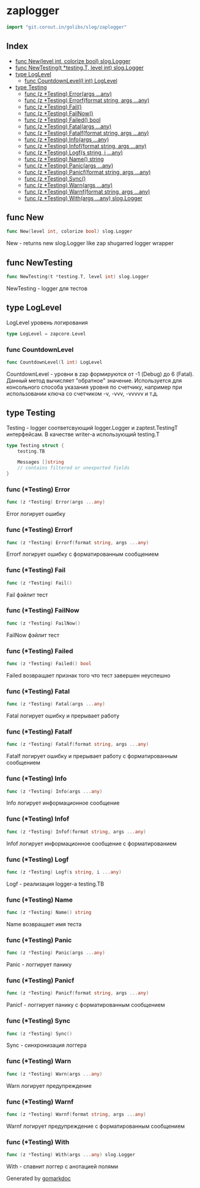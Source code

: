 <!-- Code generated by gomarkdoc. DO NOT EDIT -->

# zaplogger

```go
import "git.corout.in/golibs/slog/zaplogger"
```

## Index

- [func New(level int, colorize bool) slog.Logger](<#func-new>)
- [func NewTesting(t *testing.T, level int) slog.Logger](<#func-newtesting>)
- [type LogLevel](<#type-loglevel>)
  - [func CountdownLevel(l int) LogLevel](<#func-countdownlevel>)
- [type Testing](<#type-testing>)
  - [func (z *Testing) Error(args ...any)](<#func-testing-error>)
  - [func (z *Testing) Errorf(format string, args ...any)](<#func-testing-errorf>)
  - [func (z *Testing) Fail()](<#func-testing-fail>)
  - [func (z *Testing) FailNow()](<#func-testing-failnow>)
  - [func (z *Testing) Failed() bool](<#func-testing-failed>)
  - [func (z *Testing) Fatal(args ...any)](<#func-testing-fatal>)
  - [func (z *Testing) Fatalf(format string, args ...any)](<#func-testing-fatalf>)
  - [func (z *Testing) Info(args ...any)](<#func-testing-info>)
  - [func (z *Testing) Infof(format string, args ...any)](<#func-testing-infof>)
  - [func (z *Testing) Logf(s string, i ...any)](<#func-testing-logf>)
  - [func (z *Testing) Name() string](<#func-testing-name>)
  - [func (z *Testing) Panic(args ...any)](<#func-testing-panic>)
  - [func (z *Testing) Panicf(format string, args ...any)](<#func-testing-panicf>)
  - [func (z *Testing) Sync()](<#func-testing-sync>)
  - [func (z *Testing) Warn(args ...any)](<#func-testing-warn>)
  - [func (z *Testing) Warnf(format string, args ...any)](<#func-testing-warnf>)
  - [func (z *Testing) With(args ...any) slog.Logger](<#func-testing-with>)


## func New

```go
func New(level int, colorize bool) slog.Logger
```

New \- returns new slog\.Logger like zap shugarred logger wrapper

## func NewTesting

```go
func NewTesting(t *testing.T, level int) slog.Logger
```

NewTesting \- logger для тестов

## type LogLevel

LogLevel уровень логирования

```go
type LogLevel = zapcore.Level
```

### func CountdownLevel

```go
func CountdownLevel(l int) LogLevel
```

CountdownLevel \- уровни в zap формируются от \-1 \(Debug\) до 6 \(Fatal\)\. Данный метод вычисляет "обратное" значение\. Используется для консольного способа указания уровня по счетчику\, например при использовании ключа со счетчиком \-v\, \-vvv\, \-vvvvv и т\.д\.

## type Testing

Testing \- logger соответсвующий logger\.Logger и zaptest\.TestingT интерфейсам\. В качестве writer\-а использующий testing\.T

```go
type Testing struct {
    testing.TB

    Messages []string
    // contains filtered or unexported fields
}
```

### func \(\*Testing\) Error

```go
func (z *Testing) Error(args ...any)
```

Error логирует ошибку

### func \(\*Testing\) Errorf

```go
func (z *Testing) Errorf(format string, args ...any)
```

Errorf логирует ошибку с форматированным сообщением

### func \(\*Testing\) Fail

```go
func (z *Testing) Fail()
```

Fail фэйлит тест

### func \(\*Testing\) FailNow

```go
func (z *Testing) FailNow()
```

FailNow фэйлит тест

### func \(\*Testing\) Failed

```go
func (z *Testing) Failed() bool
```

Failed возвращает признак того что тест завершен неуспешно

### func \(\*Testing\) Fatal

```go
func (z *Testing) Fatal(args ...any)
```

Fatal логирует ошибку и прерывает работу

### func \(\*Testing\) Fatalf

```go
func (z *Testing) Fatalf(format string, args ...any)
```

Fatalf логирует ошибку и прерывает работу с форматированным сообщением

### func \(\*Testing\) Info

```go
func (z *Testing) Info(args ...any)
```

Info логирует информационное сообщение

### func \(\*Testing\) Infof

```go
func (z *Testing) Infof(format string, args ...any)
```

Infof логирует информационное сообщение с форматированием

### func \(\*Testing\) Logf

```go
func (z *Testing) Logf(s string, i ...any)
```

Logf \- реализация logger\-a testing\.TB

### func \(\*Testing\) Name

```go
func (z *Testing) Name() string
```

Name возвращает имя теста

### func \(\*Testing\) Panic

```go
func (z *Testing) Panic(args ...any)
```

Panic \- логгирует панику

### func \(\*Testing\) Panicf

```go
func (z *Testing) Panicf(format string, args ...any)
```

Panicf \- логгирует панику с форматированным сообщением

### func \(\*Testing\) Sync

```go
func (z *Testing) Sync()
```

Sync \- синхронизация логгера

### func \(\*Testing\) Warn

```go
func (z *Testing) Warn(args ...any)
```

Warn логирует предупреждение

### func \(\*Testing\) Warnf

```go
func (z *Testing) Warnf(format string, args ...any)
```

Warnf логирует предупреждение с форматированным сообщением

### func \(\*Testing\) With

```go
func (z *Testing) With(args ...any) slog.Logger
```

With \- спавнит логгер с анотацией полями



Generated by [gomarkdoc](<https://github.com/princjef/gomarkdoc>)
